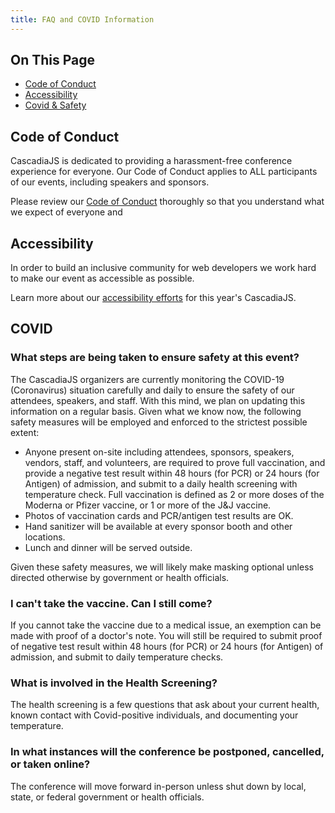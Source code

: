```yaml
---
title: FAQ and COVID Information
---
```

<div class="toc">
<h2>On This Page</h2>
    <ul>
        <li><a href="#code-of-conduct">Code of Conduct</a></li>
        <li><a href="#accessibility">Accessibility</a></li>
        <li><a href="#covid">Covid & Safety</a></li>
    </ul>
</div>

## Code of Conduct

CascadiaJS is dedicated to providing a harassment-free conference experience for everyone. Our Code of Conduct applies to ALL participants of our events, including speakers and sponsors.

Please review our [Code of Conduct](/code-of-conduct) thoroughly so that you understand what we expect of everyone and 


## Accessibility

In order to build an inclusive community for web developers we work hard to make our event as accessible as possible.

Learn more about our [accessibility efforts](/accessibility) for this year's CascadiaJS.

## COVID

### What steps are being taken to ensure safety at this event?

The CascadiaJS organizers are currently monitoring the COVID-19 (Coronavirus) situation carefully and daily to ensure the safety of our attendees, speakers, and staff. With this mind, we plan on updating this information on a regular basis. Given what we know now, the following safety measures will be employed and enforced to the strictest possible extent:

- Anyone present on-site including attendees, sponsors, speakers, vendors, staff, and volunteers, are required to prove full vaccination, and provide a negative test result within 48 hours (for PCR) or 24 hours (for Antigen) of admission, and submit to a daily health screening with temperature check. Full vaccination is defined as 2 or more doses of the Moderna or Pfizer vaccine, or 1 or more of the J&J vaccine.
- Photos of vaccination cards and PCR/antigen test results are OK.
- Hand sanitizer will be available at every sponsor booth and other locations.
- Lunch and dinner will be served outside.

Given these safety measures, we will likely make masking optional unless directed otherwise by government or health officials.

### I can't take the vaccine. Can I still come?

If you cannot take the vaccine due to a medical issue, an exemption can be made with proof of a doctor's note. You will still be required to submit proof of negative test result within 48 hours (for PCR) or 24 hours (for Antigen) of admission, and submit to daily temperature checks.

### What is involved in the Health Screening?

The health screening is a few questions that ask about your current health, known contact with Covid-positive individuals, and documenting your temperature.

### In what instances will the conference be postponed, cancelled, or taken online?

The conference will move forward in-person unless shut down by local, state, or federal government or health officials.

